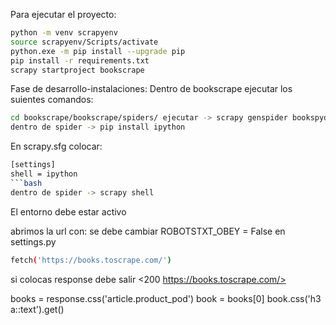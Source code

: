Para ejecutar el proyecto:
```bash
python -m venv scrapyenv
source scrapyenv/Scripts/activate
python.exe -m pip install --upgrade pip
pip install -r requirements.txt 
scrapy startproject bookscrape
```
Fase de desarrollo-instalaciones:
Dentro de bookscrape ejecutar los suientes comandos:
```bash
cd bookscrape/bookscrape/spiders/ ejecutar -> scrapy genspider bookspyder books.toscrape.com
dentro de spider -> pip install ipython

```
En scrapy.sfg colocar:
```bash
[settings]
shell = ipython
```bash
dentro de spider -> scrapy shell
```
El entorno debe estar activo

abrimos la url con:
se debe cambiar ROBOTSTXT_OBEY = False en settings.py
```bash
fetch('https://books.toscrape.com/')
```
si colocas response debe salir <200 https://books.toscrape.com/>

books = response.css('article.product_pod')
book = books[0]
book.css('h3 a::text').get()

